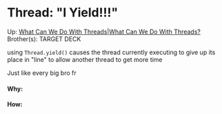 # Thread: "I Yield!!!"

Up: [What Can We Do With Threads|What Can We Do With Threads?](what_can_we_do_with_threads|what_can_we_do_with_threads?)
Brother(s):
TARGET DECK


using `Thread.yield()` causes the thread currently executing to give up its place in "line" to allow another thread to get more time

Just like every big bro fr


































#### Why:
#### How:









